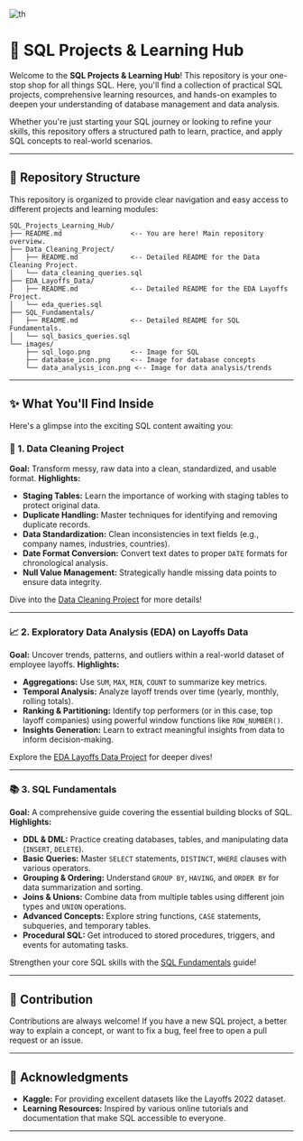 
![th](https://github.com/user-attachments/assets/20ff2bdc-a0c8-40a5-8178-827c1ae773b2)

# 🚀 SQL Projects & Learning Hub 

Welcome to the **SQL Projects & Learning Hub**\! This repository is your one-stop shop for all things SQL. Here, you'll find a collection of practical SQL projects, comprehensive learning resources, and hands-on examples to deepen your understanding of database management and data analysis.

Whether you're just starting your SQL journey or looking to refine your skills, this repository offers a structured path to learn, practice, and apply SQL concepts to real-world scenarios.

 ---

## 📁 Repository Structure

This repository is organized to provide clear navigation and easy access to different projects and learning modules:

```
SQL_Projects_Learning_Hub/
├── README.md                 <-- You are here! Main repository overview.
├── Data_Cleaning_Project/
│   ├── README.md             <-- Detailed README for the Data Cleaning Project.
│   └── data_cleaning_queries.sql
├── EDA_Layoffs_Data/
│   ├── README.md             <-- Detailed README for the EDA Layoffs Project.
│   └── eda_queries.sql
├── SQL_Fundamentals/
│   ├── README.md             <-- Detailed README for SQL Fundamentals.
│   └── sql_basics_queries.sql
└── images/
    ├── sql_logo.png          <-- Image for SQL
    ├── database_icon.png     <-- Image for database concepts
    └── data_analysis_icon.png <-- Image for data analysis/trends
```

-----

## ✨ What You'll Find Inside

Here's a glimpse into the exciting SQL content awaiting you:

### 🧹 1. Data Cleaning Project

**Goal:** Transform messy, raw data into a clean, standardized, and usable format.
**Highlights:**

  * **Staging Tables:** Learn the importance of working with staging tables to protect original data.
  * **Duplicate Handling:** Master techniques for identifying and removing duplicate records.
  * **Data Standardization:** Clean inconsistencies in text fields (e.g., company names, industries, countries).
  * **Date Format Conversion:** Convert text dates to proper `DATE` formats for chronological analysis.
  * **Null Value Management:** Strategically handle missing data points to ensure data integrity.

Dive into the [Data Cleaning Project](https://www.google.com/search?q=./Data_Cleaning_Project/README.md) for more details\!

 ---

### 📈 2. Exploratory Data Analysis (EDA) on Layoffs Data

**Goal:** Uncover trends, patterns, and outliers within a real-world dataset of employee layoffs.
**Highlights:**

  * **Aggregations:** Use `SUM`, `MAX`, `MIN`, `COUNT` to summarize key metrics.
  * **Temporal Analysis:** Analyze layoff trends over time (yearly, monthly, rolling totals).
  * **Ranking & Partitioning:** Identify top performers (or in this case, top layoff companies) using powerful window functions like `ROW_NUMBER()`.
  * **Insights Generation:** Learn to extract meaningful insights from data to inform decision-making.

Explore the [EDA Layoffs Data Project](https://www.google.com/search?q=./EDA_Layoffs_Data/README.md) for deeper dives\!

 ---

### 📚 3. SQL Fundamentals

**Goal:** A comprehensive guide covering the essential building blocks of SQL.
**Highlights:**

  * **DDL & DML:** Practice creating databases, tables, and manipulating data (`INSERT`, `DELETE`).
  * **Basic Queries:** Master `SELECT` statements, `DISTINCT`, `WHERE` clauses with various operators.
  * **Grouping & Ordering:** Understand `GROUP BY`, `HAVING`, and `ORDER BY` for data summarization and sorting.
  * **Joins & Unions:** Combine data from multiple tables using different join types and `UNION` operations.
  * **Advanced Concepts:** Explore string functions, `CASE` statements, subqueries, and temporary tables.
  * **Procedural SQL:** Get introduced to stored procedures, triggers, and events for automating tasks.

Strengthen your core SQL skills with the [SQL Fundamentals](https://www.google.com/search?q=./SQL_Fundamentals/README.md) guide\!

 ---

## 🤝 Contribution

Contributions are always welcome\! If you have a new SQL project, a better way to explain a concept, or want to fix a bug, feel free to open a pull request or an issue.

-----

## 🙏 Acknowledgments

  * **Kaggle:** For providing excellent datasets like the Layoffs 2022 dataset.
  * **Learning Resources:** Inspired by various online tutorials and documentation that make SQL accessible to everyone.

-----
